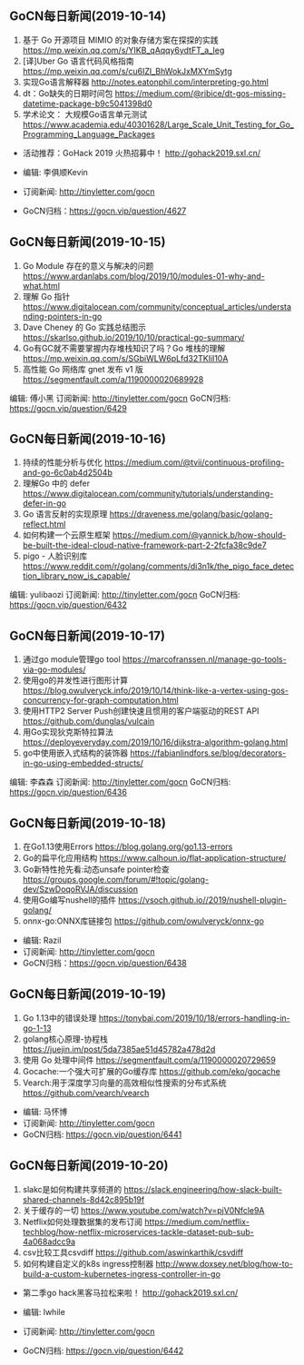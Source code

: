 ## GoCN每日新闻(2019-10-14)

1. 基于 Go 开源项目 MIMIO 的对象存储方案在探探的实践 https://mp.weixin.qq.com/s/YIKB_qAqqy6ydtFT_a_Ieg
2. [译]Uber Go 语言代码风格指南 https://mp.weixin.qq.com/s/cu6IZl_BhWokJxMXYmSytg
3. 实现Go语言解释器 http://notes.eatonphil.com/interpreting-go.html
4. dt：Go缺失的日期时间包 https://medium.com/@ribice/dt-gos-missing-datetime-package-b9c5041398d0
5. 学术论文： 大规模Go语言单元测试 https://www.academia.edu/40301628/Large_Scale_Unit_Testing_for_Go_Programming_Language_Packages

* 活动推荐：GoHack 2019 火热招募中！ http://gohack2019.sxl.cn/

* 编辑: 李俱顺Kevin
* 订阅新闻: http://tinyletter.com/gocn
* GoCN归档：https://gocn.vip/question/4627

## GoCN每日新闻(2019-10-15)

1. Go Module 存在的意义与解决的问题 https://www.ardanlabs.com/blog/2019/10/modules-01-why-and-what.html
2. 理解 Go 指针 https://www.digitalocean.com/community/conceptual_articles/understanding-pointers-in-go
3. Dave Cheney 的 Go 实践总结图示 https://skarlso.github.io/2019/10/10/practical-go-summary/
4. Go有GC就不需要掌握内存堆栈知识了吗？Go 堆栈的理解 https://mp.weixin.qq.com/s/SGbiWLW6pLfd32TKIil10A
5. 高性能 Go 网络库 gnet 发布 v1 版 https://segmentfault.com/a/1190000020689928

编辑: 傅小黑
订阅新闻: http://tinyletter.com/gocn
GoCN归档: https://gocn.vip/question/6429

## GoCN每日新闻(2019-10-16)

1. 持续的性能分析与优化 https://medium.com/@tvii/continuous-profiling-and-go-6c0ab4d2504b
2. 理解Go 中的 defer https://www.digitalocean.com/community/tutorials/understanding-defer-in-go
3. Go 语言反射的实现原理 https://draveness.me/golang/basic/golang-reflect.html
4. 如何构建一个云原生框架 https://medium.com/@yannick.b/how-should-be-built-the-ideal-cloud-native-framework-part-2-2fcfa38c9de7
5. pigo - 人脸识别库 https://www.reddit.com/r/golang/comments/di3n1k/the_pigo_face_detection_library_now_is_capable/

编辑: yulibaozi
订阅新闻: http://tinyletter.com/gocn
GoCN归档: https://gocn.vip/question/6432


## GoCN每日新闻(2019-10-17)

1. 通过go module管理go tool https://marcofranssen.nl/manage-go-tools-via-go-modules/
2. 使用go的并发性进行图形计算 https://blog.owulveryck.info/2019/10/14/think-like-a-vertex-using-gos-concurrency-for-graph-computation.html
3. 使用HTTP2 Server Push创建快速且惯用的客户端驱动的REST API https://github.com/dunglas/vulcain
4. 用Go实现狄克斯特拉算法 https://deployeveryday.com/2019/10/16/dijkstra-algorithm-golang.html
5. go中使用嵌入式结构的装饰器 https://fabianlindfors.se/blog/decorators-in-go-using-embedded-structs/

编辑: 李森森
订阅新闻: http://tinyletter.com/gocn
GoCN归档: https://gocn.vip/question/6436

## GoCN每日新闻(2019-10-18)

1. 在Go1.13使用Errors https://blog.golang.org/go1.13-errors  
2. Go的扁平化应用结构 https://www.calhoun.io/flat-application-structure/   
3. Go新特性抢先看:动态unsafe pointer检查 https://groups.google.com/forum/#!topic/golang-dev/SzwDoqoRVJA/discussion  
4. 使用Go编写nushell的插件 https://vsoch.github.io//2019/nushell-plugin-golang/  
5. onnx-go:ONNX库链接包 https://github.com/owulveryck/onnx-go  

* 编辑: Razil  
* 订阅新闻: http://tinyletter.com/gocn  
* GoCN归档：https://gocn.vip/question/6438  

## GoCN每日新闻(2019-10-19)

1. Go 1.13中的错误处理 https://tonybai.com/2019/10/18/errors-handling-in-go-1-13
2. golang核心原理-协程栈 https://juejin.im/post/5da7385ae51d45782a478d2d
3. 使用 Go 处理中间件 https://segmentfault.com/a/1190000020729659
4. Gocache:一个强大可扩展的Go缓存库 https://github.com/eko/gocache
5. Vearch:用于深度学习向量的高效相似性搜索的分布式系统 https://github.com/vearch/vearch

* 编辑: 马怀博 
* 订阅新闻: http://tinyletter.com/gocn
* GoCN归档: https://gocn.vip/question/6441

## GoCN每日新闻(2019-10-20)

1. slakc是如何构建共享频道的 https://slack.engineering/how-slack-built-shared-channels-8d42c895b19f
2. 关于缓存的一切 https://www.youtube.com/watch?v=pjV0Nfcle9A
3. Netflix如何处理数据集的发布订阅 https://medium.com/netflix-techblog/how-netflix-microservices-tackle-dataset-pub-sub-4a068adcc9a
4. csv比较工具csvdiff https://github.com/aswinkarthik/csvdiff
5. 如何构建自定义的k8s ingress控制器 http://www.doxsey.net/blog/how-to-build-a-custom-kubernetes-ingress-controller-in-go

* 第二季go hack黑客马拉松来啦！ http://gohack2019.sxl.cn/

* 编辑: lwhile
* 订阅新闻: http://tinyletter.com/gocn
* GoCN归档: https://gocn.vip/question/6442
